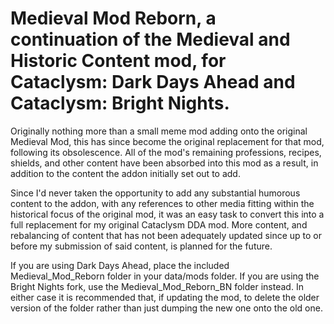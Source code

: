 # Medieval Mod Reborn, a continuation of the Medieval and Historic Content mod, for Cataclysm: Dark Days Ahead and Cataclysm: Bright Nights.

Originally nothing more than a small meme mod adding onto the original Medieval Mod, this has since become the original replacement for that mod, following its obsolescence. All of the mod's remaining professions, recipes, shields, and other content have been absorbed into this mod as a result, in addition to the content the addon initially set out to add.

Since I'd never taken the opportunity to add any substantial humorous content to the addon, with any references to other media fitting within the historical focus of the original mod, it was an easy task to convert this into a full replacement for my original Cataclysm DDA mod. More content, and rebalancing of content that has not been adequately updated since up to or before my submission of said content, is planned for the future.

If you are using Dark Days Ahead, place the included Medieval_Mod_Reborn folder in your data/mods folder. If you are using the Bright Nights fork, use the Medieval_Mod_Reborn_BN folder instead. In either case it is recommended that, if updating the mod, to delete the older version of the folder rather than just dumping the new one onto the old one.
